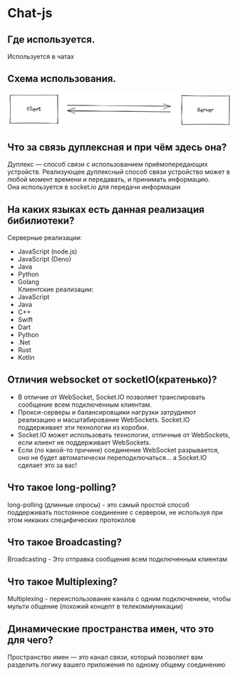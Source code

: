 # Chat-js
  
## Где используется.  
Используется в чатах
## Схема использования.  
![image info](./md/usage.png)
## Что за связь дуплексная и при чём здесь она?  
Дуплекс — способ связи с использованием приёмопередающих устройств. Реализующее дуплексный способ связи устройство может в любой момент времени и передавать, и принимать информацию.  
Она используется в socket.io для передачи информации
## На каких языках есть данная реализация бибилиотеки?  
Серверные реализации:  
- JavaScript (node.js)
- JavaScript (Deno)
- Java
- Python
- Golang  
Клиентские реализации:  
- JavaScript
- Java
- C++
- Swift
- Dart
- Python
- .Net
- Rust
- Kotlin
## Отличия websocket от socketIO(кратенько)?  
- В отличие от WebSocket, Socket.IO позволяет транслировать сообщение всем подключенным клиентам.  
- Прокси-серверы и балансировщики нагрузки затрудняют реализацию и масштабирование WebSockets. Socket.IO поддерживает эти технологии из коробки.  
- Socket.IO может использовать технологии, отличные от WebSockets, если клиент не поддерживает WebSockets.
- Если (по какой-то причине) соединение WebSocket разрывается, оно не будет автоматически переподключаться… а Socket.IO сделает это за вас!
## Что такое  long-polling?  
long-polling (длинные опросы) - это самый простой способ поддерживать постоянное соединение с сервером, не используя при этом никаких специфических протоколов  
## Что такое  Broadcasting?  
Broadcasting - Это отправка сообщения всем подключенным клиентам
## Что такое  Multiplexing?  
Multiplexing - переиспользование канала с одним подключением, чтобы мульти общение (похожий концепт в телекоммуникации)
## Динамические пространства имен, что это для чего?  
Пространство имен — это канал связи, который позволяет вам разделить логику вашего приложения по одному общему соединению
